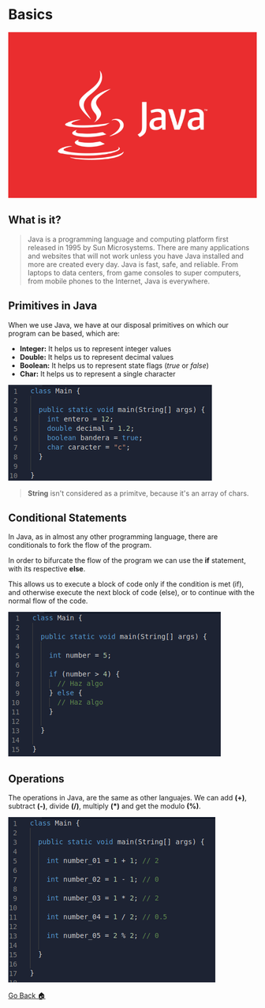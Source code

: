 # Basics

![](../../../Img/j_03.png)

## What is it?
> Java is a programming language and computing platform first released in 1995 by Sun Microsystems. There are many applications and websites that will not work unless you have Java installed and more are created every day. Java is fast, safe, and reliable. From laptops to data centers, from game consoles to super computers, from mobile phones to the Internet, Java is everywhere.

## Primitives in Java
When we use Java, we have at our disposal primitives on which our program can be based, which are:
+ **Integer:** It helps us to represent integer values
+ **Double:** It helps us to represent decimal values
+ **Boolean:** It helps us to represent state flags (*true* or *false*)
+ **Char:** It helps us to represent a single character

![](../../../Img/j_02.png)

> **String** isn't considered as a primitve, because it's an array of chars.

## Conditional Statements

In Java, as in almost any other programming language, there are conditionals to fork the flow of the program.

In order to bifurcate the flow of the program we can use the **if** statement, with its respective **else**.

This allows us to execute a block of code only if the condition is met (if), and otherwise execute the next block of code (else), or to continue with the normal flow of the code.

![](../../../Img/j_05.png)

## Operations

The operations in Java, are the same as other languajes. We can add **(+)**, subtract **(-)**, divide **(/)**, multiply **(*)** and get the modulo **(%)**.

![](../../../Img/j_06.png)

[Go Back 🏠](./README.md)
